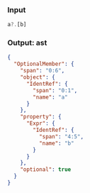 ### Input
```js parse:expr
a?.[b]
```

### Output: ast
```json
{
  "OptionalMember": {
    "span": "0:6",
    "object": {
      "IdentRef": {
        "span": "0:1",
        "name": "a"
      }
    },
    "property": {
      "Expr": {
        "IdentRef": {
          "span": "4:5",
          "name": "b"
        }
      }
    },
    "optional": true
  }
}
```
